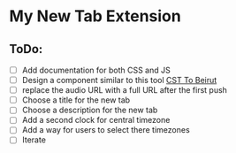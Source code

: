 # My New Tab Extension

## ToDo:

- [ ] Add documentation for both CSS and JS
- [ ] Design a component similar to this tool [CST To Beirut](https://www.worldtimebuddy.com/cst-to-lebanon-beirut)
- [ ] replace the audio URL with a full URL after the first push
- [ ] Choose a title for the new tab
- [ ] Choose a description for the new tab
- [ ] Add a second clock for central timezone
- [ ] Add a way for users to select there timezones
- [ ] Iterate
